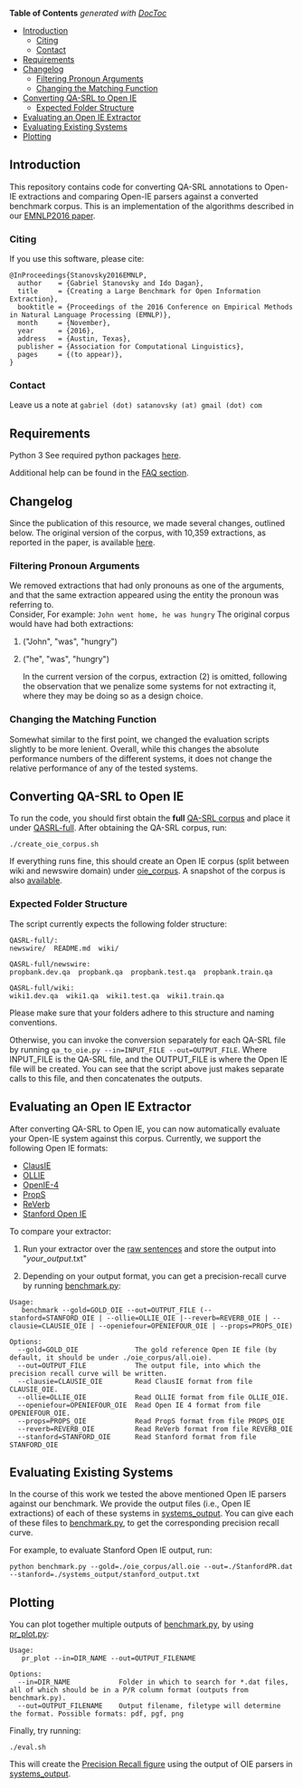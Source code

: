 <!-- START doctoc generated TOC please keep comment here to allow auto update -->
<!-- DON'T EDIT THIS SECTION, INSTEAD RE-RUN doctoc TO UPDATE -->
**Table of Contents**  *generated with [DocToc](https://github.com/thlorenz/doctoc)*

- [Introduction](#introduction)
  - [Citing](#citing)
  - [Contact](#contact)
- [Requirements](#requirements)
- [Changelog](#changelog)
  - [Filtering Pronoun Arguments](#filtering-pronoun-arguments)
  - [Changing the Matching Function](#changing-the-matching-function)
- [Converting QA-SRL to Open IE](#converting-qa-srl-to-open-ie)
  - [Expected Folder Structure](#expected-folder-structure)
- [Evaluating an Open IE Extractor](#evaluating-an-open-ie-extractor)
- [Evaluating Existing Systems](#evaluating-existing-systems)
- [Plotting](#plotting)

<!-- END doctoc generated TOC please keep comment here to allow auto update -->

## Introduction

This repository contains code for converting QA-SRL annotations to Open-IE extractions and comparing Open-IE parsers against a converted benchmark corpus.
This is an implementation of the algorithms described in our [EMNLP2016 paper](https://gabrielstanovsky.github.io/assets/papers/emnlp16a/paper.pdf).

### Citing
If you use this software, please cite:
```
@InProceedings{Stanovsky2016EMNLP,
  author    = {Gabriel Stanovsky and Ido Dagan},
  title     = {Creating a Large Benchmark for Open Information Extraction},
  booktitle = {Proceedings of the 2016 Conference on Empirical Methods in Natural Language Processing (EMNLP)},
  month     = {November},
  year      = {2016},
  address   = {Austin, Texas},
  publisher = {Association for Computational Linguistics},
  pages     = {(to appear)},
}
```

### Contact
Leave us a note at 
```gabriel (dot) satanovsky (at) gmail (dot) com```

## Requirements
Python 3
See required python packages [here](requirements.txt).

Additional help can be found in the [FAQ section](faq.md).

## Changelog
Since the publication of this resource, we made several changes, outlined below.
The original version of the corpus, with 10,359 extractions, as reported in the paper, is available [here](https://github.com/gabrielStanovsky/oie-benchmark/blob/master/snapshot_oie_corpus_with_pronouns.tar.gz).

### Filtering Pronoun Arguments
We removed extractions that had only pronouns as one of the arguments, and that the same extraction appeared using the entity the pronoun was referring to.<br>
Consider, For example:
```John went home, he was hungry```
The original corpus would have had both extractions:
   1. ("John", "was", "hungry")
   2. ("he", "was", "hungry")

      In the current version of the corpus, extraction (2) is omitted, following the observation that we penalize some systems for not extracting it, where they may be doing so as a design choice.

### Changing the Matching Function
Somewhat similar to the first point, we changed the evaluation scripts slightly to be more lenient.
Overall, while this changes the absolute performance numbers of the different systems, it does not change the relative performance of any of the tested systems.

## Converting QA-SRL to Open IE
To run the code, you should first obtain the **full** [QA-SRL corpus](https://dada.cs.washington.edu/qasrl/#dataset) and place it under [QASRL-full](QASRL-full).
After obtaining the QA-SRL corpus, run:
```
./create_oie_corpus.sh
```

If everything runs fine, this should create an Open IE corpus (split between wiki and newswire domain) under [oie_corpus](oie_corpus).
A snapshot of the corpus is also [available](snapshot_oie_corpus.tar.gz).

### Expected Folder Structure
The script currently expects the following folder structure:
```
QASRL-full/:
newswire/  README.md  wiki/

QASRL-full/newswire:
propbank.dev.qa  propbank.qa  propbank.test.qa  propbank.train.qa

QASRL-full/wiki:
wiki1.dev.qa  wiki1.qa  wiki1.test.qa  wiki1.train.qa
```

Please make sure that your folders adhere to this structure and naming conventions.

Otherwise, you can invoke the conversion separately for each QA-SRL file by
running ```qa_to_oie.py --in=INPUT_FILE --out=OUTPUT_FILE```. Where INPUT_FILE is the QA-SRL file, and the OUTPUT_FILE is where the Open IE file will be created. You can see that the script above just makes separate calls to this file, and then concatenates the outputs.

## Evaluating an Open IE Extractor

After converting QA-SRL to Open IE, you can now automatically evaluate your Open-IE system against this corpus.
Currently, we support the following Open IE formats:

* [ClausIE](https://www.mpi-inf.mpg.de/departments/databases-and-information-systems/software/clausie/)
* [OLLIE](http://knowitall.github.io/ollie/)
* [OpenIE-4](https://github.com/allenai/openie-standalone)
* [PropS](http://u.cs.biu.ac.il/~stanovg/props.html)
* [ReVerb](http://reverb.cs.washington.edu/)
* [Stanford Open IE](http://nlp.stanford.edu/software/openie.html)

To compare your extractor:

1. Run your extractor over the [raw sentences](raw_sentences) and store the output into "*your_output*.txt"

2. Depending on your output format, you can get a precision-recall curve by running [benchmark.py](benchmark.py):
``` 
Usage:
   benchmark --gold=GOLD_OIE --out=OUTPUT_FILE (--stanford=STANFORD_OIE | --ollie=OLLIE_OIE |--reverb=REVERB_OIE | --clausie=CLAUSIE_OIE | --openiefour=OPENIEFOUR_OIE | --props=PROPS_OIE)

Options:
  --gold=GOLD_OIE              The gold reference Open IE file (by default, it should be under ./oie_corpus/all.oie).
  --out=OUTPUT_FILE            The output file, into which the precision recall curve will be written.
  --clausie=CLAUSIE_OIE        Read ClausIE format from file CLAUSIE_OIE.
  --ollie=OLLIE_OIE            Read OLLIE format from file OLLIE_OIE.
  --openiefour=OPENIEFOUR_OIE  Read Open IE 4 format from file OPENIEFOUR_OIE.
  --props=PROPS_OIE            Read PropS format from file PROPS_OIE
  --reverb=REVERB_OIE          Read ReVerb format from file REVERB_OIE
  --stanford=STANFORD_OIE      Read Stanford format from file STANFORD_OIE
```

## Evaluating Existing Systems

In the course of this work we tested the above mentioned Open IE parsers against our benchmark.
We provide the output files (i.e., Open IE extractions) of each of these
systems in [systems_output](systems_output).
You can give each of these files to [benchmark.py](benchmark.py), to
get the corresponding precision recall curve.

For example, to evaluate Stanford Open IE output, run:
```
python benchmark.py --gold=./oie_corpus/all.oie --out=./StanfordPR.dat --stanford=./systems_output/stanford_output.txt
```

## Plotting

You can plot together multiple outputs of [benchmark.py](benchmark.py), by using [pr_plot.py](pr_plot.py):

```
Usage:
   pr_plot --in=DIR_NAME --out=OUTPUT_FILENAME 

Options:
  --in=DIR_NAME            Folder in which to search for *.dat files, all of which should be in a P/R column format (outputs from benchmark.py).
  --out=OUTPUT_FILENAME    Output filename, filetype will determine the format. Possible formats: pdf, pgf, png
```

Finally, try running:

```
./eval.sh
```

This will create the [Precision Recall figure](./eval/eval.png) using the output of OIE parsers in [systems_output](systems_output).


